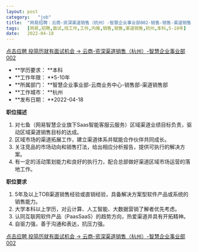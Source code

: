 ```yaml
---
layout:	post
category:	"job"
title:	"网易招聘：云商-资深渠道销售（杭州）-智慧企业事业部002-销售-销售-渠道销售-杭州本科5-10年"
tags:	[网易,招聘,面试,找工作,工作,内推,销售,销售,渠道销售,杭州,本科,5-10年]
date:	2022-04-18
---
```


[点击应聘 投简历就有面试机会 -> 云商-资深渠道销售（杭州）-智慧企业事业部002](http://mobile.bole.netease.com/bole/boleDetail?id=32651&employeeId=346f03c3cda5f04c&key=all)



- **学历要求： **本科
- **工作年限： **5-10年
- **所属部门： **智慧企业事业部-云商业务中心-销售部-渠道销售部
- **工作城市： **杭州
- **发布日期： **2022-04-18



**职位描述**
1. 对七鱼（网易智慧企业旗下Saas智能客服云服务）区域渠道业绩目标负责，驱动区域渠道销售目标的达成。
2. 区域市场的渠道拓展工作，建立渠道体系并赋能合作伙伴共同成长。
3. 关注竞品的市场动向和销售打法，给出相应分析报告，提供可执行的解决方案。
4. 有一定的活动策划能力和良好的执行力，配合总部做好渠道区域市场运营的落地工作。



**职位要求**
1. 5年及以上TOB渠道销售经验或直销经验，具备解决方案型软件产品或系统的销售能力。
2. 大学本科以上学历，对云计算、人工智能、大数据营销了解者优先考虑。
3. 认同互联网软件产品（PaasSaaS）的趋势方向，热爱渠道并具有开拓精神。
4. 自驱力强，善于沟通和表达，抗压力强。



[点击应聘 投简历就有面试机会 -> 云商-资深渠道销售（杭州）-智慧企业事业部002](http://mobile.bole.netease.com/bole/boleDetail?id=32651&employeeId=346f03c3cda5f04c&key=all)